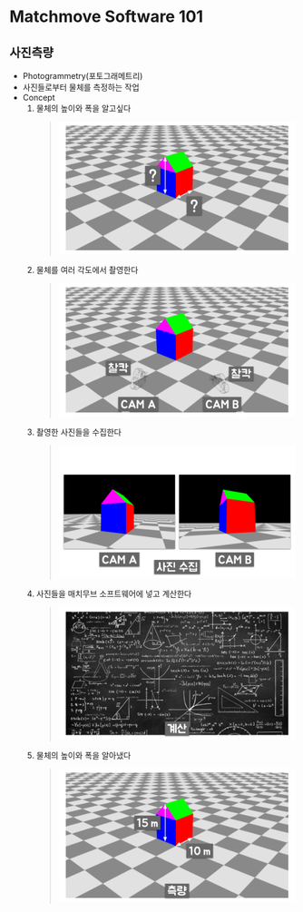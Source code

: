 # Matchmove Software 101

## 사진측량
- Photogrammetry(포토그래메트리)
- 사진들로부터 물체를 측정하는 작업
- Concept
    1. 물체의 높이와 폭을 알고싶다
        > ![](../img/week2/pgm_what_size.png)
    1. 물체를 여러 각도에서 촬영한다
        > ![](../img/week2/pgm_take_photos.png)
    1. 촬영한 사진들을 수집한다
        > ![](../img/week2/pgm_collected_photos.png)
    1. 사진들을 매치무브 소프트웨어에 넣고 계산한다
        > ![](../img/week2/pgm_calculate.png)
    1. 물체의 높이와 폭을 알아냈다
        > ![](../img/week2/pgm_survey.png)
